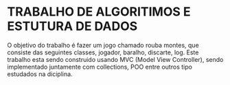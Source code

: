 # TRABALHO DE ALGORITIMOS E ESTUTURA DE DADOS 
<p>O objetivo do trabalho é fazer um jogo chamado rouba montes, que consiste das seguintes classes, jogador, baralho, discarte, log. Este trabalho esta sendo construido usando MVC 
  (Model View Controller), sendo implementado juntamente com collections, POO entre outros tipo estudados na diciplina.</p>
